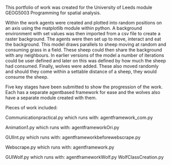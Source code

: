 This portfolio of work was created for the University of Leeds 
module GEOG5003 Programming for spatial analysis.

Within the work agents were created and plotted into random positions
on an axis using the matplotlib module within python. A background
environment with set values was then imported from a csv file to 
create a raster background. The agents were then set up to move, 
interact and eat the background. This model draws parallels to sheep
moving at random and consuming grass in a field. These sheep could 
then share the background with any neighbours. In earlier versions of
the model a number of iterations could be user defined and later on
this was defined by how much the sheep had consumed. Finally, wolves
were added. These also moved randomly and should they come within a 
settable distance of a sheep, they would consume the sheep.

Five key stages have been submitted to show the progression of the work.
Each has a separate agentbased framework for ease and the wolves also
have a separate module created with them.

Pieces of work included:

Communicationpractical.py 
which runs with:
agentframework_com.py

Animation1.py 
which runs with:
agentframeworkOri.py

GUIInt.py 
which runs with:
agentframeworkbeforewebscrape.py

Webscrape.py 
which runs with:
agentframework.py

GUIWolf.py
which runs with:
agentframeworkWolf.py
WolfClassCreation.py